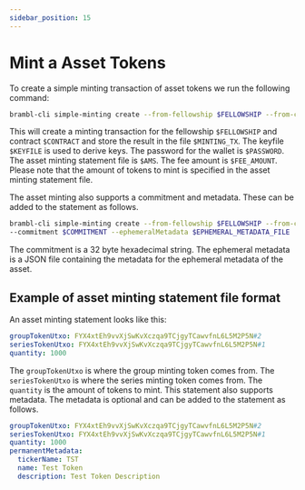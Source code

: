 ```yaml
---
sidebar_position: 15
---
```


# Mint a Asset Tokens

To create a simple minting transaction of asset tokens we run the following
command:

```bash
brambl-cli simple-minting create --from-fellowship $FELLOWSHIP --from-contract $CONTRACT  -h $HOST --port $PORT -n private --keyfile $KEYFILE -w $PASSWORD -o $MINTING_TX -i $AMS --fee $FEE_AMOUNT --walletdb $WALLET_DB --mint-token asset
```

This will create a minting transaction for the fellowship `$FELLOWSHIP` and contract `$CONTRACT` and store the result in the file `$MINTING_TX`. The keyfile `$KEYFILE` is used to derive keys. The password for the wallet is `$PASSWORD`. The asset minting statement file is `$AMS`. The fee amount is `$FEE_AMOUNT`. Please note that the amount of tokens to mint is specified in the asset minting statement file.

The asset minting also supports a commitment and metadata. These can be added to the statement as follows.

```bash
brambl-cli simple-minting create --from-fellowship $FELLOWSHIP --from-contract $CONTRACT  -h $HOST --port $PORT -n private --keyfile $KEYFILE -w $PASSWORD -o $MINTING_TX -i $AMS --fee $FEE_AMOUNT --walletdb $WALLET_DB --mint-token asset
--commitment $COMMITMENT --ephemeralMetadata $EPHEMERAL_METADATA_FILE
```

The commitment is a 32 byte hexadecimal string. The ephemeral metadata is a JSON file containing the metadata for the ephemeral metadata of the asset.

## Example of asset minting statement file format

An asset minting statement looks like this:

```yaml
groupTokenUtxo: FYX4xtEh9vvXjSwKvXczqa9TCjgyTCawvfnL6L5M2P5N#2
seriesTokenUtxo: FYX4xtEh9vvXjSwKvXczqa9TCjgyTCawvfnL6L5M2P5N#1
quantity: 1000
```

The `groupTokenUtxo` is where the group minting token comes from. The `seriesTokenUtxo` is where the series minting token comes from. The `quantity` is the amount of tokens to mint. This statement also
supports metadata. The metadata is optional and can be added to the statement
as follows.

```yaml
groupTokenUtxo: FYX4xtEh9vvXjSwKvXczqa9TCjgyTCawvfnL6L5M2P5N#2
seriesTokenUtxo: FYX4xtEh9vvXjSwKvXczqa9TCjgyTCawvfnL6L5M2P5N#1
quantity: 1000
permanentMetadata:
  tickerName: TST
  name: Test Token
  description: Test Token Description
```
